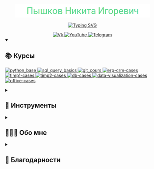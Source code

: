 <p align="center">
  <a href="https://github.com/pyshkovni">
    <img src="./img/Name.png" alt="Пышков Никита Игоревич" /></a>
</p>
<!-- 5ed891 -->

<p align="center">
  <a href="https://git.io/typing-svg"><img src="https://readme-typing-svg.demolab.com?font=Roboto&pause=1000&color=5ED891&center=true&vCenter=true&width=435&lines=%D0%9F%D1%80%D0%BE%D1%84%D0%B8%D0%BB%D1%8C+%D0%BF%D1%80%D0%B5%D0%BF%D0%BE%D0%B4%D0%B0%D0%B2%D0%B0%D1%82%D0%B5%D0%BB%D1%8F+%D0%A0%D0%90%D0%9D%D0%A5%D0%B8%D0%93%D0%A1" alt="Typing SVG" /></a>
</p>

<!-- Social icons section -->
<div id="socials" align="center">
  <a href="https://vk.com/pyshkovni">
    <img src="https://img.shields.io/badge/Vk-5ed891?style=for-the-badge&logo=vk&logoColor=white" alt="Vk"/>
  </a>
  <a href="https://www.youtube.com/channel/UCFl8u5LGFv0UqhfP5whEoVA">
    <img src="https://img.shields.io/badge/YouTube-5ed891?style=for-the-badge&logo=youtube&logoColor=white" alt="YouTube"/>
  </a>
  <a href="https://t.me/pyshkovni">
    <img src="https://img.shields.io/badge/Telegram-5ed891?style=for-the-badge&logo=telegram&logoColor=white" alt="Telegram"/>
  </a>
</div>

<details open> 
  <summary><h2>📚 Курсы</h2></summary>
  <p align="left">
    <a href="https://pyshkovni.github.io/python-base-course/"><img width="278" src="https://denvercoder1-github-readme-stats.vercel.app/api/pin/?username=pyshkovni&repo=python-base-course&theme=react&bg_color=1F222E&title_color=5ed891&hide_border=true&icon_color=5ed891&show_icons=false&show_description=true" alt="python_base">
    </a>
    <a href="https://pyshkovni.github.io/sql-query-basics/"><img width="278" src="https://denvercoder1-github-readme-stats.vercel.app/api/pin/?username=pyshkovni&repo=sql-query-basics&theme=react&bg_color=1F222E&title_color=5ed891&hide_border=true&icon_color=5ed891&show_icons=false&show_description=true"alt="sql_query_basics">
    </a>
    <a href="https://github.com/pyshkovni/git-course"><img width="278" src="https://denvercoder1-github-readme-stats.vercel.app/api/pin/?username=pyshkovni&repo=git-course&theme=react&bg_color=1F222E&title_color=5ed891&hide_border=true&icon_color=5ed891&show_icons=false&show_description=true" alt="git_cours">
    </a>
    <a href="https://github.com/pyshkovni/economic-information-systems"><img width="278" src="https://denvercoder1-github-readme-stats.vercel.app/api/pin/?username=pyshkovni&repo=economic-information-systems&theme=react&bg_color=1F222E&title_color=5ed891&hide_border=true&icon_color=5ed891&show_icons=false&show_description=true" alt="erp-crm-cases">
    </a>
    <a href="https://github.com/pyshkovni/programming-technologies-1
"><img width="278" src="https://denvercoder1-github-readme-stats.vercel.app/api/pin/?username=pyshkovni&repo=programming-technologies-1&theme=react&bg_color=1F222E&title_color=5ed891&hide_border=true&icon_color=5ed891&show_icons=false&show_description=true" alt="timp1-cases">
    </a>
    <a href="https://github.com/pyshkovni/programming-technologies-2
"><img width="278" src="https://denvercoder1-github-readme-stats.vercel.app/api/pin/?username=pyshkovni&repo=programming-technologies-2&theme=react&bg_color=1F222E&title_color=5ed891&hide_border=true&icon_color=5ed891&show_icons=false&show_description=true" alt="timp2-cases">
    </a>
    <a href="https://github.com/pyshkovni/databases-information-support
"><img width="278" src="https://denvercoder1-github-readme-stats.vercel.app/api/pin/?username=pyshkovni&repo=databases-information-support&theme=react&bg_color=1F222E&title_color=5ed891&hide_border=true&icon_color=5ed891&show_icons=false&show_description=true" alt="db-cases">
    </a>
    <a href="https://github.com/pyshkovni/data-analysis-and-visualization
"><img width="278" src="https://denvercoder1-github-readme-stats.vercel.app/api/pin/?username=pyshkovni&repo=data-analysis-and-visualization&theme=react&bg_color=1F222E&title_color=5ed891&hide_border=true&icon_color=5ed891&show_icons=false&show_description=true" alt="data-visualization-cases">
    </a>
    <a href="https://github.com/pyshkovni/economic-informatics"><img width="278" src="https://denvercoder1-github-readme-stats.vercel.app/api/pin/?username=pyshkovni&repo=economic-informatics&theme=react&bg_color=1F222E&title_color=5ed891&hide_border=true&icon_color=5ed891&show_icons=false&show_description=true" alt="office-cases">
    </a>

</details>

<details> 
  <summary><h2>📐 Инструменты</h2></summary>
  <img src="https://cdn.jsdelivr.net/gh/devicons/devicon/icons/python/python-original.svg" title="python" width="40" height="40"/>&nbsp;
  <img src="https://cdn.jsdelivr.net/gh/devicons/devicon/icons/jupyter/jupyter-original.svg" title="jupyter" width="40" height="40"/>&nbsp;
  <img src="https://cdn.jsdelivr.net/gh/devicons/devicon/icons/anaconda/anaconda-original.svg" title="anaconda" width="40" height="40"/>&nbsp;
  <img src="img/aiogram_emb.png" title="aiogram" width="40" height="40"/>&nbsp;
  <img src="https://cdn.jsdelivr.net/gh/devicons/devicon/icons/git/git-original.svg" title="git" width="40" height="40"/>&nbsp;
  <img src="https://cdn.jsdelivr.net/gh/devicons/devicon/icons/postgresql/postgresql-original.svg" title="sql" width="40" height="40"/>&nbsp;
  <img src="img/excel_emb.png" title="excel" width="40" height="40"/>&nbsp;
  <img src="img/datalens_emb.png" title="datalens" width="40" height="40"/>&nbsp;
  <img src="img/erp_emb.png" title="1C: Enterprise" width="40" height="40"/>&nbsp;
  <img src="https://cdn.jsdelivr.net/gh/devicons/devicon/icons/linux/linux-original.svg" title="linux" width="40" height="40"/>&nbsp;
  <img src="img/yandex_cloud_emb.png" title="yandex cloud" width="40" height="40"/>&nbsp;
</details>

<details> 
  <summary><h2>👨🏻‍🦱 Обо мне</h2></summary>

  * Старший преподаватель кафедры
  * Преподаю университетские дисциплины:
    * программирование,
    * информатика,
    * анализ и визуализация данных.
  * Веду научную работу по направлениям:
    * управление в образовании,
    * инновационные способности фирмы,
    * бизнес-процессы: методология построения и модели оптимизации.
  * Представляю Yandex Cloud в РАНХиГС

</details>

<details> 
  <summary><h2>🤝 Благодарности</h2></summary>

  Отдельное спасибо хочу передать Ковалеву Антону, моему однокласснику, сокоманднику и просто хорошему другу, без которого я никогда бы не обрел понимание в программировании.

  Выражаю благодарность Топоровскому Валерию, бывшему руководителю и хорошему наставнику.

  Передаю спасибо коллегам и добрым друзьям, Сергею Тер-Петросяну и Алексею Казакову, с которыми данный материал был реализован на университетских курсах, а также благодарю за помощь в поиске и формировании материала.

</details>
